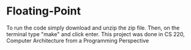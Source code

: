 # Floating-Point

To run the code simply download and unzip the zip file. Then, on the terminal type "make" and click enter.
This project was done in CS 220, Computer Architecture from a Programming Perspective
